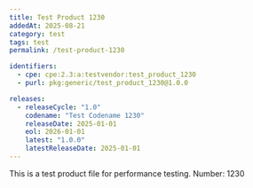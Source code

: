 ```yaml
---
title: Test Product 1230
addedAt: 2025-08-21
category: test
tags: test
permalink: /test-product-1230

identifiers:
  - cpe: cpe:2.3:a:testvendor:test_product_1230
  - purl: pkg:generic/test_product_1230@1.0.0

releases:
  - releaseCycle: "1.0"
    codename: "Test Codename 1230"
    releaseDate: 2025-01-01
    eol: 2026-01-01
    latest: "1.0.0"
    latestReleaseDate: 2025-01-01
---
```


This is a test product file for performance testing. Number: 1230
